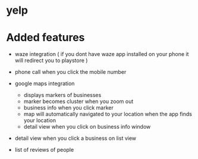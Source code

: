 # yelp

# Added features
 
- waze integration ( if you dont have waze app installed on your phone it will redirect you to playstore )

- phone call when you click the mobile number

- google maps integration
  - displays markers of businesses
  - marker becomes cluster when you zoom out
  - business info when you click marker
  - map will automatically navigated to your location when the app finds your location
  - detail view when you click on business info window
  
- detail view when you click a business on list view
- list of reviews of people
